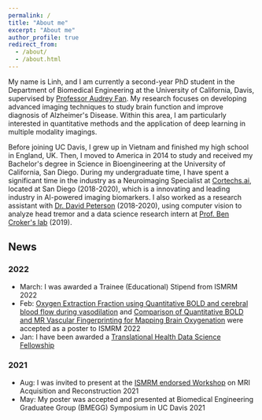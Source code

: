 ```yaml
---
permalink: /
title: "About me"
excerpt: "About me"
author_profile: true
redirect_from: 
  - /about/
  - /about.html
---
```


My name is Linh, and I am currently a second-year PhD student in the Department of Biomedical Engineering at the University of California, Davis, supervised by [Professor Audrey Fan](https://fanlab.engineering.ucdavis.edu). My research focuses on developing advanced imaging techniques to study brain function and improve diagnosis of Alzheimer's Disease. Within this area, I am particularly interested in quantitative methods and the application of deep learning in multiple modality imagings. 

Before joining UC Davis, I grew up in Vietnam and finished my high school in England, UK. Then, I moved to America in 2014 to study and received my Bachelor's degree in Science in Bioengineering at the University of California, San Diego. During my undergraduate time, I have spent a significant time in the industry as a Neuroimaging Specialist at [Cortechs.ai](https://www.cortechs.ai), located at San Diego (2018-2020), which is a innovating and leading industry in AI-powered imaging biomarkers. I also worked as a research assistant with [Dr. David Peterson](https://cnc.ucsd.edu) (2018-2020), using computer vision to analyze head tremor and a data science research intern at [Prof. Ben Croker's lab](https://www.crokerlab.com/home) (2019). 

## News

### 2022
- March: I was awarded a Trainee (Educational) Stipend from ISMRM 2022
- Feb: [Oxygen Extraction Fraction using Quantitative BOLD and cerebral blood flow during vasodilation](https://submissions.mirasmart.com/ISMRM2022/Itinerary/ConferenceMatrixEventDetail.aspx?ses=G-144) and [Comparison of Quantitative BOLD and MR Vascular Fingerprinting for Mapping Brain Oxygenation](https://submissions.mirasmart.com/ISMRM2022/Itinerary/ConferenceMatrixEventDetail.aspx?ses=G-144) were accepted as a poster to ISMRM 2022
- Jan: I have been awarded a [Translational Health Data Science Fellowship](https://datalab.ucdavis.edu/2021/12/17/announcing-2022-translational-health-data-science-fellows/)

### 2021
- Aug: I was invited to present at the [ISMRM endorsed Workshop](https://mriworkshop.mgh.harvard.edu/workshop-program/) on MRI Acquisition and Reconstruction 2021
- May: My poster was accepted and presented at Biomedical Engineering Graduatee Group (BMEGG) Symposium in UC Davis 2021